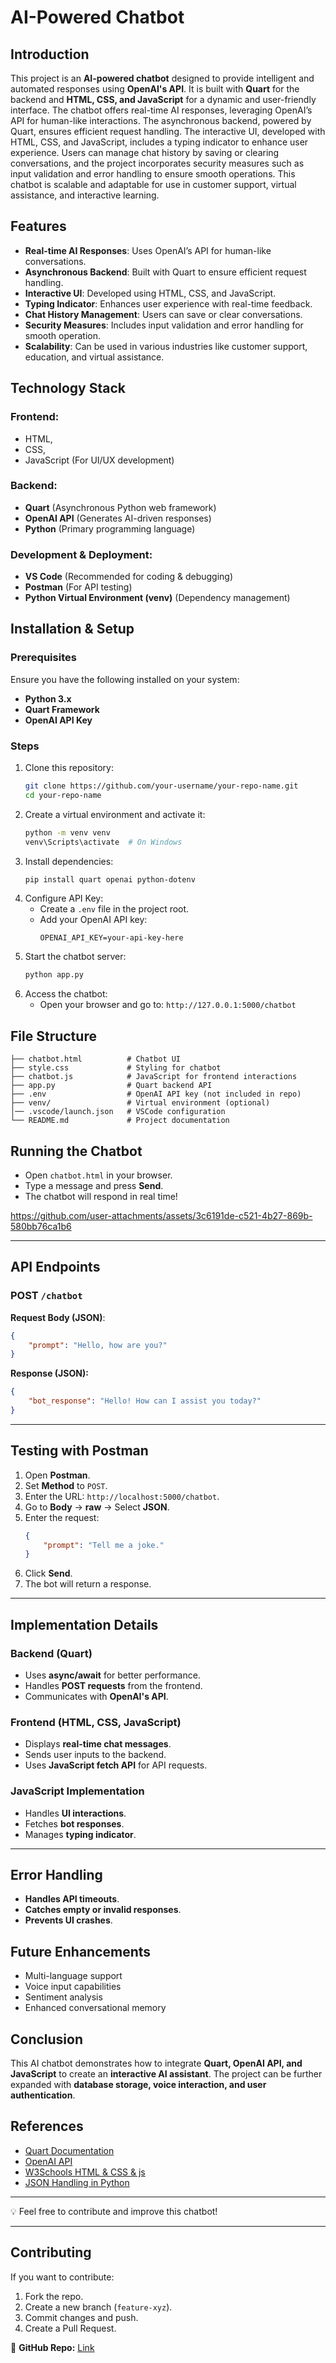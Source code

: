 # AI-Powered Chatbot

## Introduction
This project is an **AI-powered chatbot** designed to provide intelligent and automated responses using **OpenAI's API**. It is built with **Quart** for the backend and **HTML, CSS, and JavaScript** for a dynamic and user-friendly interface. The chatbot offers real-time AI responses, leveraging OpenAI’s API for human-like interactions. The asynchronous backend, powered by Quart, ensures efficient request handling. The interactive UI, developed with HTML, CSS, and JavaScript, includes a typing indicator to enhance user experience. Users can manage chat history by saving or clearing conversations, and the project incorporates security measures such as input validation and error handling to ensure smooth operations. This chatbot is scalable and adaptable for use in customer support, virtual assistance, and interactive learning.

## Features
- **Real-time AI Responses**: Uses OpenAI’s API for human-like conversations.
- **Asynchronous Backend**: Built with Quart to ensure efficient request handling.
- **Interactive UI**: Developed using HTML, CSS, and JavaScript.
- **Typing Indicator**: Enhances user experience with real-time feedback.
- **Chat History Management**: Users can save or clear conversations.
- **Security Measures**: Includes input validation and error handling for smooth operation.
- **Scalability**: Can be used in various industries like customer support, education, and virtual assistance.

## Technology Stack
### Frontend:
- HTML,
- CSS,
- JavaScript (For UI/UX development)

### Backend:
- **Quart** (Asynchronous Python web framework)
- **OpenAI API** (Generates AI-driven responses)
- **Python** (Primary programming language)

### Development & Deployment:
- **VS Code** (Recommended for coding & debugging)
- **Postman** (For API testing)
- **Python Virtual Environment (venv)** (Dependency management)

## Installation & Setup
### Prerequisites
Ensure you have the following installed on your system:
- **Python 3.x**
- **Quart Framework**
- **OpenAI API Key**

### Steps
1. Clone this repository:
   ```bash
   git clone https://github.com/your-username/your-repo-name.git
   cd your-repo-name
   ```
2. Create a virtual environment and activate it:
   ```bash
   python -m venv venv
   venv\Scripts\activate  # On Windows
   ```
3. Install dependencies:
   ```bash
   pip install quart openai python-dotenv
   ```
4. Configure API Key:
   - Create a `.env` file in the project root.
   - Add your OpenAI API key:
     ```plaintext
     OPENAI_API_KEY=your-api-key-here
     ```
5. Start the chatbot server:
   ```bash
   python app.py
   ```
6. Access the chatbot:
   - Open your browser and go to: `http://127.0.0.1:5000/chatbot`

## File Structure
```
├── chatbot.html          # Chatbot UI
├── style.css             # Styling for chatbot
├── chatbot.js            # JavaScript for frontend interactions
├── app.py                # Quart backend API
├── .env                  # OpenAI API key (not included in repo)
├── venv/                 # Virtual environment (optional)
│── .vscode/launch.json   # VSCode configuration
└── README.md             # Project documentation
```

## Running the Chatbot
- Open `chatbot.html` in your browser.
- Type a message and press **Send**.
- The chatbot will respond in real time!

https://github.com/user-attachments/assets/3c6191de-c521-4b27-869b-580bb76ca1b6
 
---

## API Endpoints

### POST `/chatbot`
**Request Body (JSON)**:
```json
{
    "prompt": "Hello, how are you?"
}
```

**Response (JSON):**
```json
{
    "bot_response": "Hello! How can I assist you today?"
}
```

---

## Testing with Postman
1. Open **Postman**.
2. Set **Method** to `POST`.
3. Enter the URL: `http://localhost:5000/chatbot`.
4. Go to **Body** → **raw** → Select **JSON**.
5. Enter the request:
   ```json
   {
       "prompt": "Tell me a joke."
   }
   ```
6. Click **Send**.
7. The bot will return a response.

---
##  Implementation Details
###  Backend (Quart)
- Uses **async/await** for better performance.
- Handles **POST requests** from the frontend.
- Communicates with **OpenAI's API**.

### Frontend (HTML, CSS, JavaScript)
- Displays **real-time chat messages**.
- Sends user inputs to the backend.
- Uses **JavaScript fetch API** for API requests.

### JavaScript Implementation
- Handles **UI interactions**.
- Fetches **bot responses**.
- Manages **typing indicator**.

---

## Error Handling
- **Handles API timeouts**.
- **Catches empty or invalid responses**.
- **Prevents UI crashes**.

## Future Enhancements
- Multi-language support
- Voice input capabilities
- Sentiment analysis
- Enhanced conversational memory

## Conclusion
This AI chatbot demonstrates how to integrate **Quart, OpenAI API, and JavaScript** to create an **interactive AI assistant**. The project can be further expanded with **database storage, voice interaction, and user authentication**.

## References
- [Quart Documentation](https://quart.palletsprojects.com/en/latest/)
- [ OpenAI API ](https://platform.openai.com/docs/)
- [W3Schools HTML & CSS & js](https://www.w3schools.com/)
- [JSON Handling in Python ](https://docs.python.org/3/library/json.html)
  
---

💡 Feel free to contribute and improve this chatbot!

---

## Contributing
If you want to contribute:
1. Fork the repo.
2. Create a new branch (`feature-xyz`).
3. Commit changes and push.
4. Create a Pull Request.

🔗 **GitHub Repo:** [Link](https://github.com/pcvaishnavi/ARTIFICIAL_INTELLIGENCE_POWERED_CHATBOT)
